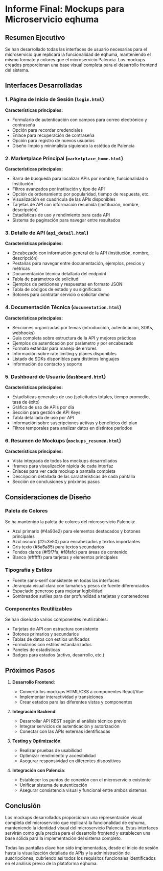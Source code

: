 # Informe Final: Mockups para Microservicio eqhuma

## Resumen Ejecutivo

Se han desarrollado todas las interfaces de usuario necesarias para el microservicio que replicará la funcionalidad de eqhuma, manteniendo el mismo formato y colores que el microservicio Palencia. Los mockups creados proporcionan una base visual completa para el desarrollo frontend del sistema.

## Interfaces Desarrolladas

### 1. Página de Inicio de Sesión (`login.html`)

**Características principales:**
- Formulario de autenticación con campos para correo electrónico y contraseña
- Opción para recordar credenciales
- Enlace para recuperación de contraseña
- Opción para registro de nuevos usuarios
- Diseño limpio y minimalista siguiendo la estética de Palencia

### 2. Marketplace Principal (`marketplace_home.html`)

**Características principales:**
- Barra de búsqueda para localizar APIs por nombre, funcionalidad o institución
- Filtros avanzados por institución y tipo de API
- Opción de ordenamiento por popularidad, tiempo de respuesta, etc.
- Visualización en cuadrícula de las APIs disponibles
- Tarjetas de API con información resumida (institución, nombre, descripción)
- Estadísticas de uso y rendimiento para cada API
- Sistema de paginación para navegar entre resultados

### 3. Detalle de API (`api_detail.html`)

**Características principales:**
- Encabezado con información general de la API (institución, nombre, descripción)
- Pestañas para navegar entre documentación, ejemplos, precios y métricas
- Documentación técnica detallada del endpoint
- Tabla de parámetros de solicitud
- Ejemplos de peticiones y respuestas en formato JSON
- Tabla de códigos de estado y su significado
- Botones para contratar servicio o solicitar demo

### 4. Documentación Técnica (`documentation.html`)

**Características principales:**
- Secciones organizadas por temas (introducción, autenticación, SDKs, webhooks)
- Guía completa sobre estructura de la API y mejores prácticas
- Ejemplos de autenticación por parámetro y por encabezado
- Formato estándar para manejo de errores
- Información sobre rate limiting y planes disponibles
- Listado de SDKs disponibles para distintos lenguajes
- Información de contacto y soporte

### 5. Dashboard de Usuario (`dashboard.html`)

**Características principales:**
- Estadísticas generales de uso (solicitudes totales, tiempo promedio, tasa de éxito)
- Gráfico de uso de APIs por día
- Sección para gestión de API Keys
- Tabla detallada de uso por API
- Información sobre suscripciones activas y beneficios del plan
- Filtros temporales para analizar datos en distintos períodos

### 6. Resumen de Mockups (`mockups_resumen.html`)

**Características principales:**
- Vista integrada de todos los mockups desarrollados
- Iframes para visualización rápida de cada interfaz
- Enlaces para ver cada mockup a pantalla completa
- Descripción detallada de las características de cada pantalla
- Sección de conclusiones y próximos pasos

## Consideraciones de Diseño

### Paleta de Colores
Se ha mantenido la paleta de colores del microservicio Palencia:
- Azul primario (#4a90e2) para elementos destacados y botones principales
- Azul oscuro (#2c3e50) para encabezados y textos importantes
- Gris texto (#5a6a85) para textos secundarios
- Fondos claros (#f5f7fa, #f8fafc) para áreas de contenido
- Blanco (#ffffff) para tarjetas y elementos principales

### Tipografía y Estilos
- Fuente sans-serif consistente en todas las interfaces
- Jerarquía visual clara con tamaños y pesos de fuente diferenciados
- Espaciado generoso para mejorar legibilidad
- Sombreados sutiles para dar profundidad a tarjetas y contenedores

### Componentes Reutilizables
Se han diseñado varios componentes reutilizables:
- Tarjetas de API con estructura consistente
- Botones primarios y secundarios
- Tablas de datos con estilos unificados
- Formularios con estilos estandarizados
- Paneles de estadísticas
- Badges para estados (activo, desarrollo, etc.)

## Próximos Pasos

1. **Desarrollo Frontend**:
   - Convertir los mockups HTML/CSS a componentes React/Vue
   - Implementar interactividad y transiciones
   - Crear estados para las diferentes vistas y componentes

2. **Integración Backend**:
   - Desarrollar API REST según el análisis técnico previo
   - Integrar servicios de autenticación y autorización
   - Conectar con las APIs externas identificadas

3. **Testing y Optimización**:
   - Realizar pruebas de usabilidad
   - Optimizar rendimiento y accesibilidad
   - Asegurar responsividad en diferentes dispositivos

4. **Integración con Palencia**:
   - Establecer los puntos de conexión con el microservicio existente
   - Unificar sistema de autenticación
   - Asegurar consistencia visual y funcional entre ambos sistemas

## Conclusión

Los mockups desarrollados proporcionan una representación visual completa del microservicio que replicará la funcionalidad de eqhuma, manteniendo la identidad visual del microservicio Palencia. Estas interfaces servirán como guía precisa para el desarrollo frontend y establecen una base sólida para la implementación del sistema completo.

Todas las pantallas clave han sido implementadas, desde el inicio de sesión hasta la visualización detallada de APIs y la administración de suscripciones, cubriendo así todos los requisitos funcionales identificados en el análisis previo de la plataforma eqhuma.